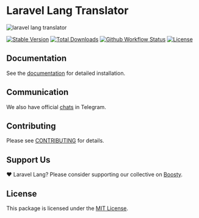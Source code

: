 # Laravel Lang Translator

![laravel lang translator](https://preview.dragon-code.pro/laravel-lang/translator.svg?brand=laravel&preposition=for)

[![Stable Version][badge_stable]][link_packagist]
[![Total Downloads][badge_downloads]][link_packagist]
[![Github Workflow Status][badge_build]][link_build]
[![License][badge_license]](https://laravel-lang.com/license.html)

## Documentation

See the [documentation](https://laravel-lang.com/packages-translator.html) for detailed installation.

## Communication

We also have official [chats](https://t.me/addlist/l0XGtvEIBiljMTMy) in Telegram.

## Contributing

Please see [CONTRIBUTING](https://laravel-lang.com/contributions.html) for details.

## Support Us

❤️ Laravel Lang? Please consider supporting our collective on [Boosty](https://boosty.to/laravel-lang).

## License

This package is licensed under the [MIT License](https://laravel-lang.com/license.html).


[badge_build]:          https://img.shields.io/github/actions/workflow/status/laravel-lang/translator/tests.yml?branch=main&style=flat-square

[badge_downloads]:      https://img.shields.io/packagist/dt/laravel-lang/translator.svg?style=flat-square

[badge_license]:        https://img.shields.io/packagist/l/laravel-lang/translator.svg?style=flat-square

[badge_stable]:         https://img.shields.io/github/v/release/laravel-lang/translator?label=stable&style=flat-square

[link_build]:           https://github.com/laravel-lang/translator/actions

[link_packagist]:       https://packagist.org/packages/laravel-lang/translator
